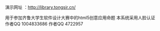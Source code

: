 演示网址 ：http://library.tongsir.cn/

用于参加齐鲁大学生软件设计大赛中的html5创意应用命题
本系统采用人脸认证
 作者QQ 1004833686 
 作者QQ 4722957
